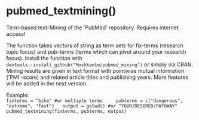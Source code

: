 # pubmed_textmining()
Term-based text-Mining of the 'PubMed' repository.
Requires internet access!

The function takes vectors of string as term sets for fix-terms (research topic focus) and pub-terms (terms which can pivot around your research focus).
Install the function with `devtools::install_github("Moshkante/pubmed_mining")` or simply via CRAN.
Mining results are given in text format with pointwise mutual information ('PMI'-score) and related article titles and publishing years.
More features will be added in the next version.

Example:  
`fixterms = "bike" #or multiple terms    
pubterms = c("dangerous", "extreme", "fast")  
output = getwd() #or "YOUR/DESIRED/PATHWAY"  
pubmed_textmining(fixterms, pubterms, output)`  
